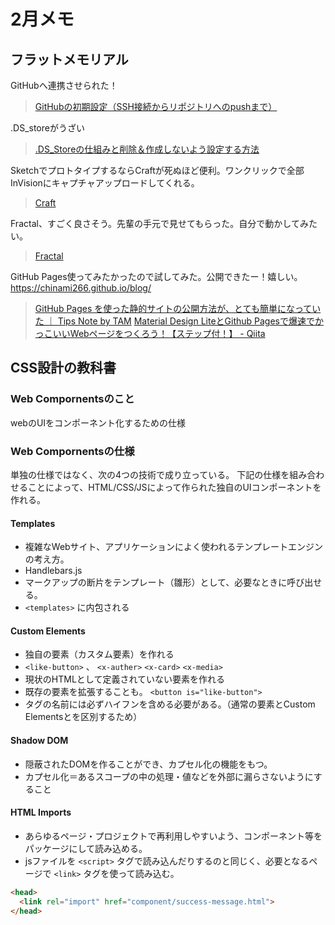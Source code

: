# 2月メモ

## フラットメモリアル
GitHubへ連携させられた！
> [GitHubの初期設定（SSH接続からリポジトリへのpushまで）](https://qiita.com/drapon/items/441e18452b25060d61f1)

.DS_storeがうざい
> [.DS_Storeの仕組みと削除＆作成しないよう設定する方法](http://uxmilk.jp/48160)

SketchでプロトタイプするならCraftが死ぬほど便利。ワンクリックで全部InVisionにキャプチャアップロードしてくれる。
> [Craft](https://www.invisionapp.com/craft)

Fractal、すごく良さそう。先輩の手元で見せてもらった。自分で動かしてみたい。
> [Fractal](https://fractal.build/)

GitHub Pages使ってみたかったので試してみた。公開できたー！嬉しい。
https://chinami266.github.io/blog/

> [GitHub Pages を使った静的サイトの公開方法が、とても簡単になっていた ｜ Tips Note by TAM](https://www.tam-tam.co.jp/tipsnote/html_css/post11245.html)
> [Material Design LiteとGithub Pagesで爆速でかっこいいWebページをつくろう！【ステップ付！】 \- Qiita](https://qiita.com/soyanchu/items/618490988d7e7f2f1a89)

## CSS設計の教科書
### Web Compornentsのこと
webのUIをコンポーネント化するための仕様

### Web Compornentsの仕様
単独の仕様ではなく、次の4つの技術で成り立っている。
下記の仕様を組み合わせることによって、HTML/CSS/JSによって作られた独自のUIコンポーネントを作れる。

#### Templates
* 複雑なWebサイト、アプリケーションによく使われるテンプレートエンジンの考え方。
* Handlebars.js
* マークアップの断片をテンプレート（雛形）として、必要なときに呼び出せる。
* `<templates>` に内包される

#### Custom Elements
* 独自の要素（カスタム要素）を作れる
* `<like-button>` 、 `<x-auther>` `<x-card>` `<x-media>`
* 現状のHTMLとして定義されていない要素を作れる
* 既存の要素を拡張することも。 `<button is="like-button">`
* タグの名前には必ずハイフンを含める必要がある。（通常の要素とCustom Elementsとを区別するため）

#### Shadow DOM
* 隠蔽されたDOMを作ることができ、カプセル化の機能をもつ。
* カプセル化＝あるスコープの中の処理・値などを外部に漏らさないようにすること

#### HTML Imports
* あらゆるページ・プロジェクトで再利用しやすいよう、コンポーネント等をパッケージにして読み込める。
* jsファイルを `<script>` タグで読み込んだりするのと同じく、必要となるページで `<link>` タグを使って読み込む。

```HTML
<head>
  <link rel="import" href="component/success-message.html">
</head>
```
